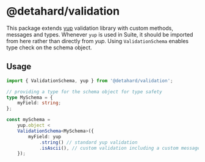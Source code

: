 # @detahard/validation

This package extends [yup](https://github.com/jquense/yup) validation library with custom methods, messages and types. Whenever `yup` is used in Suite, it should be imported from here rather than directly from _yup_. Using `ValidationSchema` enables type check on the schema object.

## Usage

```ts
import { ValidationSchema, yup } from '@detahard/validation';

// providing a type for the schema object for type safety
type MySchema = {
    myField: string;
};

const mySchema =
    yup.object <
    ValidationSchema<MySchema>({
        myField: yup
            .string() // standard yup validation
            .isAscii(), // custom validation including a custom message
    });
```
